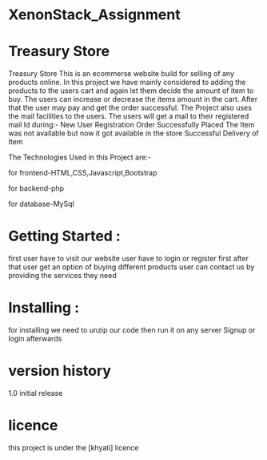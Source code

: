 # XenonStack_Assignment
# Treasury Store
Treasury Store This is an ecommerse website build for selling of any products online. In this project we have mainly considered to adding the products to the users cart and again let them decide the amount of item to buy. The users can increase or decrease the items amount in the cart. After that the user may pay and get the order successful. The Project also uses the mail facilities to the users.
The users will get a mail to their registered mail Id during:-
New User Registration
Order Successfully Placed
The Item was not available but now it got available in the store
Successful Delivery of Item

The Technologies Used in this Project are:-

for frontend-HTML,CSS,Javascript,Bootstrap

for backend-php

for database-MySql

# Getting Started :
 first user have to visit our website
 user have to login or register first
 after that user get an option of buying different products
 user can contact us by providing the services they need
# Installing :
  for installing we need to unzip our code then run it on any server
  Signup or login afterwards
# version history
1.0 initial release
# licence
this project is under the [khyati] licence
